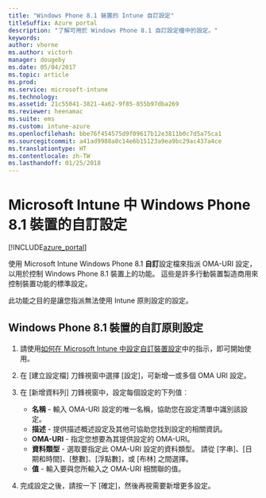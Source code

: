 ```yaml
---
title: "Windows Phone 8.1 裝置的 Intune 自訂設定"
titleSuffix: Azure portal
description: "了解可用於 Windows Phone 8.1 自訂設定檔中的設定。"
keywords: 
author: vhorne
ms.author: victorh
manager: dougeby
ms.date: 05/04/2017
ms.topic: article
ms.prod: 
ms.service: microsoft-intune
ms.technology: 
ms.assetid: 21c55041-3821-4a62-9f85-855b97dba269
ms.reviewer: heenamac
ms.suite: ems
ms.custom: intune-azure
ms.openlocfilehash: bbe76f454575d9f09617b12e3811b0c7d5a75ca1
ms.sourcegitcommit: a41ad9988a8c14e6b15123a9ea9bc29ac437a4ce
ms.translationtype: HT
ms.contentlocale: zh-TW
ms.lasthandoff: 01/25/2018
---
```

# <a name="custom-settings-for-windows-phone-81-devices-in-microsoft-intune"></a>Microsoft Intune 中 Windows Phone 8.1 裝置的自訂設定

[!INCLUDE[azure_portal](./includes/azure_portal.md)]

使用 Microsoft Intune Windows Phone 8.1 **自訂**設定檔來指派 OMA-URI 設定，以用於控制 Windows Phone 8.1 裝置上的功能。 這些是許多行動裝置製造商用來控制裝置功能的標準設定。

此功能之目的是讓您指派無法使用 Intune 原則設定的設定。

## <a name="custom-policy-settings-for-windows-phone-81-devices"></a>Windows Phone 8.1 裝置的自訂原則設定

1. 請使用[如何在 Microsoft Intune 中設定自訂裝置設定](custom-settings-configure.md)中的指示，即可開始使用。
2. 在 [建立設定檔] 刀鋒視窗中選擇 [設定]，可新增一或多個 OMA URI 設定。
3. 在 [新增資料列] 刀鋒視窗中，設定每個設定的下列值︰
    - **名稱** - 輸入 OMA-URI 設定的唯一名稱，協助您在設定清單中識別該設定。
    - **描述** - 提供描述概述設定及其他可協助您找到設定的相關資訊。
    - **OMA-URI** - 指定您想要為其提供設定的 OMA-URI。
    - **資料類型** - 選取要指定此 OMA-URI 設定的資料類型。 請從 [字串]、[日期和時間]、[整數]、[浮點數]，或 [布林] 之間選擇。
    - **值** - 輸入要與您所輸入之 OMA-URI 相關聯的值。

4. 完成設定之後，請按一下 [確定]，然後再視需要新增更多設定。
